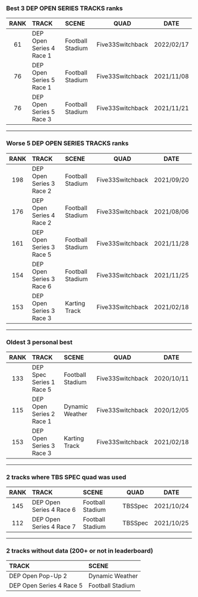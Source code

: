 ### Best 3 DEP OPEN SERIES TRACKS ranks
|RANK|TRACK|SCENE|QUAD|DATE|
|:---:|:---|:---|:---:|:---:|
|61|DEP Open Series 4 Race 1|Football Stadium|Five33Switchback|2022/02/17|
|76|DEP Open Series 5 Race 1|Football Stadium|Five33Switchback|2021/11/08|
|76|DEP Open Series 5 Race 3|Football Stadium|Five33Switchback|2021/11/21|
---
### Worse 5 DEP OPEN SERIES TRACKS ranks
|RANK|TRACK|SCENE|QUAD|DATE|
|:---:|:---|:---|:---:|:---:|
|198|DEP Open Series 3 Race 2|Football Stadium|Five33Switchback|2021/09/20|
|176|DEP Open Series 4 Race 2|Football Stadium|Five33Switchback|2021/08/06|
|161|DEP Open Series 3 Race 5|Football Stadium|Five33Switchback|2021/11/28|
|154|DEP Open Series 3 Race 6|Football Stadium|Five33Switchback|2021/11/25|
|153|DEP Open Series 3 Race 3|Karting Track|Five33Switchback|2021/02/18|
---
### Oldest 3 personal best
|RANK|TRACK|SCENE|QUAD|DATE|
|:---:|:---|:---|:---:|:---:|
|133|DEP Spec Series 1 Race 5|Football Stadium|Five33Switchback|2020/10/11|
|115|DEP Open Series 2 Race 1|Dynamic Weather|Five33Switchback|2020/12/05|
|153|DEP Open Series 3 Race 3|Karting Track|Five33Switchback|2021/02/18|
---
### 2 tracks where TBS SPEC quad was used
|RANK|TRACK|SCENE|QUAD|DATE|
|:---:|:---|:---|:---:|:---:|
|145|DEP Open Series 4 Race 6|Football Stadium|TBSSpec|2021/10/24|
|112|DEP Open Series 4 Race 7|Football Stadium|TBSSpec|2021/10/25|
---
### 2 tracks without data (200+ or not in leaderboard)
|TRACK|SCENE|
|:---|:---|
|DEP Open Pop-Up 2|Dynamic Weather|
|DEP Open Series 4 Race 5|Football Stadium|
